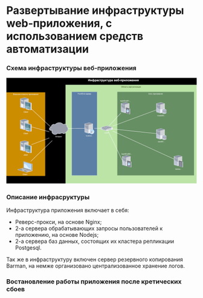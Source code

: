 # Развертывание инфраструктуры web-приложения, с использованием средств автоматизации
  
### Схема инфраструктуры веб-приложения
  
<img src="images/infrastructure_webapp.svg" alt="infrastructure_webapp" width=720>
  
### Описание инфрасруктуры
  
Инфраструктура приложения включает в себя:
- Реверс-прокси, на основе Nginx;
- 2-а сервера обрабатывающих запросы пользователей к приложению, на основе Nodejs;
- 2-а сервера баз данных, состоящих их кластера репликации Postgesql.
  
Так же в инфраструктуру включен сервер резервного копирования Barman, на немже организовано централизованное хранение логов.  
  
### Востановление работы приложения после кретических сбоев
  



